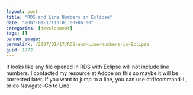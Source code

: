```yaml
---
layout: post
title: "RDS and Line Numbers in Eclipse"
date: "2007-01-17T10:01:00+06:00"
categories: [development]
tags: []
banner_image: 
permalink: /2007/01/17/RDS-and-Line-Numbers-in-Eclipse
guid: 1772
---
```


It looks like any file opened in RDS with Eclipse will not include line numbers. I contacted my resource at Adobe on this so maybe it will be corrected later. If you want to jump to a line, you can use ctrl/command-L, or do Navigate-Go to Line.
